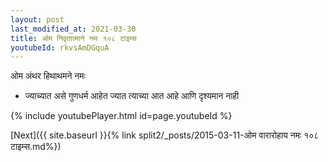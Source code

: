 ```yaml
---
layout: post
last_modified_at: 2021-03-30
title: ओम निवृतात्माने नमः १०८ टाइम्स
youtubeId: rkvsAmDGquA
---
```

 
 
 ओम अंथर हिथाथमने नमः  
 
 -  ज्याच्यात असे गुणधर्म आहेत ज्यात त्याच्या आत आहे आणि दृश्यमान नाही 
 
  
 
  
 
 
 
 
 
 


{% include youtubePlayer.html id=page.youtubeId %}
 
[Next]({{ site.baseurl }}{% link  split2/_posts/2015-03-11-ओम वारारोहाय नमः १०८ टाइम्स.md%})
 
